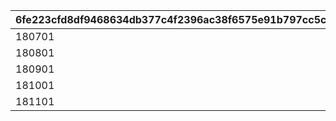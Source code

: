 |6fe223cfd8df9468634db377c4f2396ac38f6575e91b797cc5cf83ed52ad2749|189d37899ec14270b4a8160daff9e2fefb374dc839dc752ed87af02f9579c8cf|7b186c2656279fbcbbaca6803edea7f14ffa2ba89a31577b403faaf0f9fcc120|e45d5df92d3433c9b927d52bf098f31c19df1cbbf8abe0602d0bb948f05879b7|a8f26f8b96d18be39567638d25a0ba5f77d7841d6009035ff6be17bc4d708988|696d9406273a1bf1cc9346278c630a6caf525f742e17b1f2bfd2d55f139e29cf|
| --- | --- | --- | --- | --- | --- |
|180701||||vo_cmn_180811_mypage_004|vo_cmn_180711_mypage_001|
|180801|vo_cmn_180811_mypage_007|||vo_cmn_180811_mypage_004|vo_cmn_180811_mypage_001|
|180901||||vo_cmn_180911_mypage_004|vo_cmn_180911_mypage_001|
|181001||||vo_cmn_181011_mypage_004|vo_cmn_181011_mypage_001|
|181101||||vo_cmn_181111_mypage_004|vo_cmn_181111_mypage_001|
